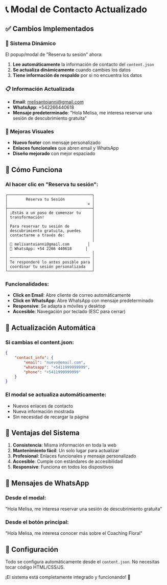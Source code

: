 # 📞 Modal de Contacto Actualizado

## ✅ **Cambios Implementados**

### 🔄 **Sistema Dinámico**

El popup/modal de "Reserva tu sesión" ahora:

1. **Lee automáticamente** la información de contacto del `content.json`
2. **Se actualiza dinámicamente** cuando cambies los datos
3. **Tiene información de respaldo** por si no encuentra los datos

### 📋 **Información Actualizada**

-   **Email**: melisantoianni@gmail.com
-   **WhatsApp**: +542266440618
-   **Mensaje predeterminado**: "Hola Melisa, me interesa reservar una sesión de descubrimiento gratuita"

### 🎨 **Mejoras Visuales**

-   **Nuevo footer** con mensaje personalizado
-   **Enlaces funcionales** que abren email y WhatsApp
-   **Diseño mejorado** con mejor espaciado

## 🚀 **Cómo Funciona**

### **Al hacer clic en "Reserva tu sesión":**

```
┌─────────────────────────────────────┐
│        Reserva tu Sesión            │
│                                   ✕ │
├─────────────────────────────────────┤
│ ¡Estás a un paso de comenzar tu     │
│ transformación!                     │
│                                     │
│ Para reservar tu sesión de          │
│ descubrimiento gratuita, puedes     │
│ contactarme a través de:            │
│                                     │
│ 📧 melisantoianni@gmail.com        │
│ 📱 WhatsApp: +54 2266 440618      │
│                                     │
│ ─────────────────────────────────── │
│ Te responderé lo antes posible para │
│ coordinar tu sesión personalizada   │
└─────────────────────────────────────┘
```

### **Funcionalidades:**

-   **Click en Email**: Abre cliente de correo automáticamente
-   **Click en WhatsApp**: Abre WhatsApp con mensaje predeterminado
-   **Responsive**: Se adapta a móviles y desktop
-   **Accesible**: Navegación por teclado (ESC para cerrar)

## 🔄 **Actualización Automática**

### **Si cambias el content.json:**

```json
{
    "contact_info": {
        "email": "nuevo@email.com",
        "whatsapp": "+5411999999999",
        "phone": "+5411999999999"
    }
}
```

### **El modal se actualiza automáticamente:**

-   Nuevos enlaces de contacto
-   Nueva información mostrada
-   Sin necesidad de recargar la página

## 🎯 **Ventajas del Sistema**

1. **Consistencia**: Misma información en toda la web
2. **Mantenimiento fácil**: Un solo lugar para actualizar
3. **Profesional**: Enlaces funcionales y mensaje personalizado
4. **Accesible**: Cumple con estándares de accesibilidad
5. **Responsive**: Funciona en todos los dispositivos

## 📱 **Mensajes de WhatsApp**

### **Desde el modal:**

"Hola Melisa, me interesa reservar una sesión de descubrimiento gratuita"

### **Desde el botón principal:**

"Hola Melisa, me interesa conocer más sobre el Coaching Floral"

## 🔧 **Configuración**

Todo se configura automáticamente desde el `content.json`. No necesitas tocar código HTML/CSS/JS.

¡El sistema está completamente integrado y funcionando! 🎉

